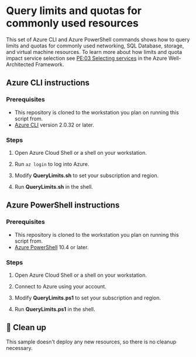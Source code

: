 # Query limits and quotas for commonly used resources

This set of Azure CLI and Azure PowerShell commands shows how to query limits and quotas for commonly used networking, SQL Database, storage, and virtual machine resources. To learn more about how limits and quota impact service selection see [PE:03 Selecting services](https://learn.microsoft.com/azure/well-architected/performance-efficiency/select-services) in the Azure Well-Architected Framework.

## Azure CLI instructions

### Prerequisites

- This repository is cloned to the workstation you plan on running this script from.
- [Azure CLI](https://learn.microsoft.com/cli/azure/install-azure-cli) version 2.0.32 or later.

### Steps

1. Open Azure Cloud Shell or a shell on your workstation.

1. Run `az login` to log into Azure.

1. Modify **QueryLimits.sh** to set your subscription and region.

1. Run **QueryLimits.sh** in the shell.

## Azure PowerShell instructions

### Prerequisites

- This repository is cloned to the workstation you plan on running this script from.
- [Azure PowerShell](https://learn.microsoft.com/powershell/azure/install-azure-powershell) 10.4 or later.

### Steps

1. Open Azure Cloud Shell or a shell on your workstation.

1. Connect to Azure using your account.

1. Modify **QueryLimits.ps1** to set your subscription and region.

1. Run **QueryLimits.ps1** in the shell.

## :broom: Clean up

This sample doesn't deploy any new resources, so there is no cleanup necessary.
